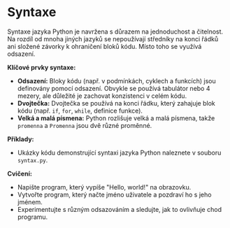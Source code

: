 # Syntaxe

Syntaxe jazyka Python je navržena s důrazem na jednoduchost a čitelnost. Na rozdíl od mnoha jiných jazyků se nepoužívají středníky na konci řádků ani složené závorky k ohraničení bloků kódu. Místo toho se využívá odsazení.

**Klíčové prvky syntaxe:**

* **Odsazení:** Bloky kódu (např. v podmínkách, cyklech a funkcích) jsou definovány pomocí odsazení. Obvykle se používá tabulátor nebo 4 mezery, ale důležité je zachovat konzistenci v celém kódu.
* **Dvojtečka:** Dvojtečka se používá na konci řádku, který zahajuje blok kódu (např. `if`, `for`, `while`, definice funkce).
* **Velká a malá písmena:** Python rozlišuje velká a malá písmena, takže `promenna` a `Promenna` jsou dvě různé proměnné.

**Příklady:**

* Ukázky kódu demonstrující syntaxi jazyka Python naleznete v souboru `syntax.py`.

**Cvičení:**

* Napište program, který vypíše "Hello, world!" na obrazovku.
* Vytvořte program, který načte jméno uživatele a pozdraví ho s jeho jménem.
* Experimentujte s různým odsazováním a sledujte, jak to ovlivňuje chod programu.